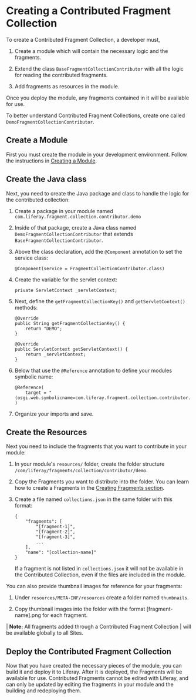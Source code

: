 # Creating a Contributed Fragment Collection

To create a Contributed Fragment Collection, a developer must,

1.  Create a module which will contain the necessary logic and the fragments.

2.  Extend the class `BaseFragmentCollectionContributor` with all the logic for
    reading the contributed fragments.

3.  Add fragments as resources in the module.

Once you deploy the module, any fragments contained in it will be available for 
use. 

To better understand Contributed Fragment Collections, create one called `DemoFragmentCollectionContributor`.

## Create a Module

First you must create the module in your development environment. Follow the instructions in [Creating a Module](link).

## Create the Java class

Next, you need to create the Java package and class to handle the logic for the 
contributed collection:

1.  Create a package in your module named `com.liferay.fragment.collection.contributor.demo`

2.  Inside of that package, create a Java class named `DemoFragmentCollectionContributor` that extends `BaseFragmentCollectionContributor`.

3.  Above the class declaration, add the `@Component` annotation to set
    the service class:
    
        @Component(service = FragmentCollectionContributor.class)

4.  Create the variable for the servlet context:

    	private ServletContext _servletContext;

5.  Next, define the `getFragmentCollectionKey()` and `getServletContext()` 
    methods:
    
    	@Override
    	public String getFragmentCollectionKey() {
    		return "DEMO";
    	}

    	@Override
    	public ServletContext getServletContext() {
    		return _servletContext;
    	}
        
5.  Below that use the `@Reference` annotation to define your modules symbolic
    name:
    
    	@Reference(
    		target = "(osgi.web.symbolicname=com.liferay.fragment.collection.contributor.demo)"
    	)
        
6.  Organize your imports and save.

## Create the Resources

Next you need to include the fragments that you want to contribute in your 
module:

1.  In your module's `resources/` folder, create the folder structure `/com/liferay/fragments/collection/contributor/demo`.

2.  Copy the Fragments you want to distribute into the folder. You can learn 
    how to create a Fragments in the [Creating Fragments section](link).

3.  Create a file named `collections.json` in the same folder with this format:

        {
        	"fragments": [
        		"[fragment-1]",
        		"[fragment-2]",
        		"[fragment-3]",
                ...
        	],
        	"name": "[collection-name]"
        }
    
    If a fragment is not listed in `collections.json` it will not be available
    in the Contributed Collection, even if the files are included in the module.
    
You can also provide thumbnail images for reference for your fragments:

1.  Under `resources/META-INF/resources` create a folder named `thumbnails`.

2.  Copy thumbnail images into the folder with the format \[fragment-name\].png 
    for each fragment.

| **Note:** All fragments added through a Contributed Fragment Collection
| will be available globally to all Sites.

## Deploy the Contributed Fragment Collection

Now that you have created the necessary pieces of the module, you can build 
it and deploy it to Liferay. After it is deployed, the Fragments will be 
available for use. Contributed Fragments cannot be edited with Liferay, and can 
only be updated by editing the fragments in your module and the building and 
redeploying them.
